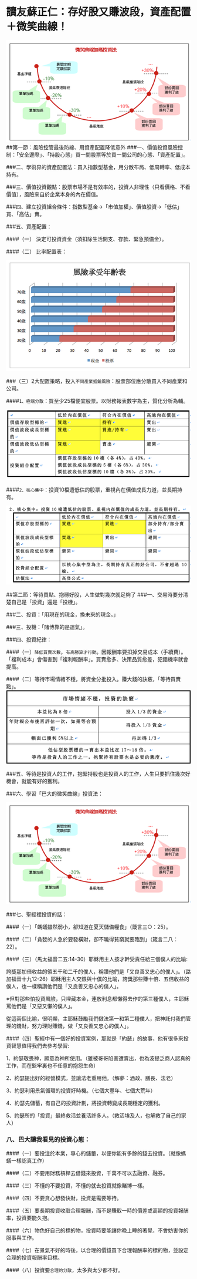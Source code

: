 # 讀友蘇正仁：存好股又賺波段，資產配置＋微笑曲線！


![](images/螢幕快照-2016-08-30-下午5.38.23.png)
##第一節：風險控管最後防線、用資產配置降低意外
###一、價值投資風險控制：「安全邊際」、「持股心態」買一間股票等於買一間公司的心態、「資產配置」。

###二、學術界的資產配置法：買入指數型基金，用分散布局、低周轉率、低成本持有。

###三、價值投資觀點：股票市場不是有效率的，投資人非理性（只看價格、不看價值），風險來自於企業本身的內在價值。

###四、建立投資組合條件：指數型基金→「市值加權」、價值股資→「低估」買、「高估」賣。

###五、資產配置：

####（一） 決定可投資資金（須扣除生活開支、存款、緊急預備金）。

####（二） 比率配置表：


![](images/螢幕快照-2016-08-30-下午5.33.00.png)

###（三）2大配置策略，投入`不同產業抵銷風險`：股票部位應分散買入不同產業和公司。

####`1、極端分散`：買至少25檔便宜股票。以財務報表數字為主，質化分析為輔。

![](images/螢幕快照-2016-08-30-下午5.35.55.png)

####`2、核心集中`：投資10檔遭低估的股票，重視內在價值成長力道，並長期持有。

![](images/螢幕快照-2016-08-30-下午5.36.23.png)

##第二節：等待買點、抱穩好股，人生做對幾次就足夠了
###一、交易時要分清楚自己是「投資」還是「投機」。

###二、投資：「用現在的現金，換未來的現金。」

###三、投機：「賭博靠的是運氣」。

###四、投資紀律：

####（一）`降低買賣次數`，`有高勝算才行動`。因報酬率要扣掉交易成本（手續費）。「複利成本」會傷害到「複利報酬率」。買賣愈多、決策品質愈差，犯錯機率就會提高。

####（二）等待市場情緒不穩，將資金分批投入。賺大錢的訣竅，「等待買賣點」。
![](images/螢幕快照-2016-08-30-下午5.37.37.png)

###五、等待是投資人的工作，抱緊持股也是投資人的工作，人生只要抓住幾次好機會，就能有好的獲利。

###六、學習「巴大的微笑曲線」投資法：

![](images/螢幕快照-2016-08-30-下午5.38.23.png)


###七、聖經裡投資的話：

####（一）「螞蟻雖然弱小，卻知道在夏天儲備糧食」（箴言三○：25）。

####（二）「貪婪的人急於要發橫財，卻不曉得貧窮就要臨到」（箴言二八：22）。

####（三）（馬太福音二五:14-30）耶穌用主人按才幹受責任給三個僕人的比喻:

誇獎那加倍收益的領五千和二千的僕人，稱讚他們是「又良善又忠心的僕人」。（路加福音十九12-26）耶穌用主人交銀與十僕的比喻，誇獎那些賺十倍、五倍收益的僕人，也一樣稱讚他們是「又良善又忠心的僕人」。

※但對那些怕投資風險，只埋藏本金，連放利息都懶得去作的第三種僕人，主耶穌罵他們是「又惡又懶的僕人」。

從這兩個比喻，很明顯，主耶穌鼓勵我們傚法第一和第二種僕人，把神託付我們管理的錢財，努力理財賺錢，做「又良善又忠心的僕人」。

####（四）聖經中有一個好的投資案例，那就是「約瑟」的故事，他有很多來投資智慧值得我們去參考學習:

1、約瑟敬畏神，願意為神所使用。（雖被哥哥陷害遭賣出，也為波提乏商人認真的工作，而在監牢裏也不任意的抱怨生命）

2、約瑟提出好的經營模式，並讓法老重用他。（解夢：酒政、膳長、法老）

3、約瑟利用景氣循環的投資好時機。（七個大豐年、七個大荒年）

4、約瑟先儲蓄，有自己的投資計劃，將投資轉變成長期穩定的獲利。

5、約瑟所的「投資」最終救活並養活許多人。（救活埃及人，也解救了自己的家人）

### 八、巴大讓我看見的投資心態：

####（一）要投注於本業，專心的儲蓄，以便你能有多餘的錢去投資。（就像螞蟻一樣認真工作）

####（二）不要用財務槓桿去借錢來投資，千萬不可以去融資、融券。

####（三）不懂的不要投資，不懂的就去投資就像賭博一樣。

####（四）不要貪心想發快財，投資是需要等待。

####（五）要長期投資收取合理報酬，而不是賺取一時的價差或高額的投資報酬率，投資要能久抱。

####（六）物色好自己的標的物，投資時要能讓你晚上睡的著覺，不會妨害你的服事與工作。

####（七）在景氣不好的時後，以合理的價錢買下合理報酬率的標的物，並設定合理的投資報酬率目標。

####（八）投資要`合理的分散`，太多與太少都不好。